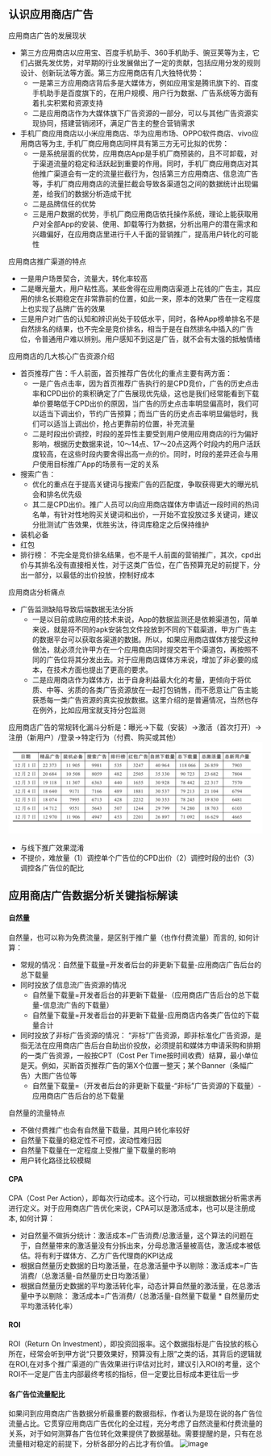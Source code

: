 ## 认识应用商店广告
应用商店广告的发展现状
- 第三方应用商店以应用宝、百度手机助手、360手机助手、豌豆荚等为主，它们占据先发优势，对早期的行业发展做出了一定的贡献，包括应用分发的规则设计、创新玩法等方面。第三方应用商店有几大独特优势：
  - 一是第三方应用商店背后多是大媒体方，例如应用宝是腾讯旗下的、百度手机助手是百度旗下的，在用户规模、用户行为数据、广告系统等方面有着扎实积累和资源支持
  - 二是应用商店作为大媒体旗下广告资源的一部分，可以与其他广告资源实现协同，搭建营销闭环，满足广告主的整合营销需求
- 手机厂商应用商店以小米应用商店、华为应用市场、OPPO软件商店、vivo应用商店等为主, 手机厂商应用商店同样具有第三方无可比拟的优势：
  - 一是系统层面的优势，应用商店App是手机厂商预装的，且不可卸载，对于渠道流量的稳定和活跃起到重要的作用。同时，手机厂商应用商店对其他推广渠道会有一定的流量拦截行为，包括第三方应用商店、信息流广告等，手机厂商应用商店的流量拦截会导致各渠道包之间的数据统计出现偏差，给我们的数据分析造成干扰
  - 二是品牌信任的优势
  - 三是用户数据的优势，手机厂商应用商店依托操作系统，理论上能获取用户对全部App的安装、使用、卸载等行为数据，分析出用户的潜在需求和兴趣偏好，在应用商店里进行千人千面的营销推广，提高用户转化的可能性

应用商店推广渠道的特点
- 一是用户场景契合，流量大，转化率较高
- 二是曝光量大，用户粘性高。某些舍得在应用商店渠道上花钱的广告主，其应用的排名长期稳定在非常靠前的位置，如此一来，原本的效果广告在一定程度上也实现了品牌广告的效果
- 三是用户对广告的认知和辨识尚处于较低水平，同时，各种App榜单排名不是自然排名的结果，也不完全是竞价排名，相当于是在自然排名中插入的广告位，令普通用户难以辨别。用户感知不到这是广告，就不会有太强的抵触情绪

应用商店的几大核心广告资源介绍
- 首页推荐广告：千人前面，首页推荐广告优化的重点主要有两方面：
  - 一是广告点击率，因为首页推荐广告执行的是CPD竞价，广告的历史点击率和CPD出价的乘积确定了广告展现优先级，这也是我们经常能看到下载单价要略低于CPD出价的原因，当广告的历史点击率明显偏高时，我们可以适当下调出价，节约广告预算；而当广告的历史点击率明显偏低时，我们可以适当上调出价，抢占更靠前的位置，补充流量
  - 二是时段出价调控，时段的差异性主要受到用户使用应用商店的行为偏好影响，根据历史数据来说，10～14点、17～20点这两个时段内的用户活跃度较高，在这些时段内要舍得出高一点的价。同时，时段的差异还会与用户使用目标推广App的场景有一定的关系
- 搜索广告：
  - 优化的重点在于提高关键词与搜索广告的匹配度，争取获得更大的曝光机会和排名优先级
  - 其二是CPD出价。推广人员可以向应用商店媒体方申请近一段时间的热词名单，有针对性地购买关键词和出价，一开始不宜投放过多关键词，建议分批测试广告效果，优胜劣汰，待词库稳定之后保持维护
- 装机必备
- 红包
- 排行榜： 不完全是竞价排名结果，也不是千人前面的营销推广，其次，cpd出价与其排名没有直接相关性，对于这类广告位，在广告预算充足的前提下，分出一部分，以最低的出价投放，控制好成本

应用商店分析痛点
- 广告监测缺陷导致后端数据无法分拆
  - 一是以目前成熟应用的技术来说，App的数据监测还是依赖渠道包，简单来说，就是将不同的apk安装包文件投放到不同的下载渠道，甲方广告主的数据平台可以获取各渠道的数据。所以，如果应用商店媒体方接受这种做法，就必须允许甲方在一个应用商店同时提交若干个渠道包，再按照不同的广告位将其分发出去。对于应用商店媒体方来说，增加了非必要的成本，在技术方面也提出了更高的要求。
  - 二是应用商店作为媒体方，出于自身利益最大化的考量，更倾向于将优质、中等、劣质的各类广告资源放在一起打包销售，而不愿意让广告主能获悉每一类广告资源的真实投放数据。这里介绍的是普遍情况，当然也存在例外，比如应用宝就支持分包监测

应用商店广告的常规转化漏斗分析是：曝光→下载（安装）→激活（首次打开）→注册（新用户）/登录→特定行为（付费、购买或其他）
![image](/img/某app在小米应用商店.png)
- 与线下推广效果混淆
- 不提价，难放量（1）调控单个广告位的CPD出价（2）调控时段的出价（3）调控各广告位的配比

## 应用商店广告数据分析关键指标解读

#### 自然量
自然量，也可以称为免费流量，是区别于推广量（也作付费流量）而言的, 如何计算：
- 常规的情况：自然量下载量=开发者后台的非更新下载量-应用商店广告后台的总下载量
- 同时投放了信息流广告资源的情况
  - 自然量下载量=开发者后台的非更新下载量-（应用商店广告后台的总下载量-信息流广告的下载量）
  - 自然量下载量=开发者后台的非更新下载量-应用商店内各类广告位的下载量合计
- 同时投放了非标广告资源的情况： “非标”广告资源，即非标准化广告资源，是指无法在应用商店广告后台自助出价投放，必须提前和媒体方申请采购和排期的一类广告资源，一般按CPT（Cost Per Time按时间收费）结算，最小单位是天。例如，买断首页推荐广告的第X个位置一整天；某个Banner（条幅广告）大图广告位等
  - 自然量下载量=（开发者后台的非更新下载量-“非标”广告资源的下载量）-应用商店广告后台的总下载量

自然量的流量特点
- 不做付费推广也会有自然量下载量，其用户转化率较好
- 自然量下载量的稳定性不可控，波动性难归因
- 自然量下载量在一定程度上受推广量下载量的影响
- 用户转化路径比较模糊

#### CPA
CPA（Cost Per Action），即每次行动成本。这个行动，可以根据数据分析需求再进行定义。对于应用商店广告优化来说，CPA可以是激活成本，也可以是注册成本, 如何计算：
- 对自然量不做拆分统计：激活成本=广告消费/总激活量，这个算法的问题在于，自然量带来的激活量没有分拆出来，分母总激活量被高估，激活成本被低估。将有利于媒体方、乙方广告代理商的KPI达成
- 根据自然量历史数据的日均激活量，在总激活量中予以剔除：激活成本=广告消费/（总激活量-自然量历史日均激活量）
- 根据自然量历史数据的平均激活转化率，动态计算自然量的激活量，在总激活量中予以剔除： 激活成本=广告消费/（总激活量-自然量下载量 * 自然量历史平均激活转化率）

#### ROI
ROI（Return On Investment），即投资回报率。这个数据指标是广告投放的核心所在，经常会听到甲方说“只要效果好，预算没有上限”之类的话，其背后的逻辑就在ROI,在对多个推广渠道的广告效果进行评估对比时，建议引入ROI的考量，这个ROI不一定是广告主内部最终考核的指标，但一定要比目标成本更往后一步

#### 各广告位流量配比
如果问到应用商店广告数据分析最重要的数据指标，作者认为是现在说的各广告位流量占比。它贯穿应用商店广告优化的全过程，充分考虑了自然流量和付费流量的关系，对于如何测算各广告位转化效果提供了数据基础。需要提醒的是，只有在总流量相对稳定的前提下，分析各部分的占比才有价值。
![image](/)
